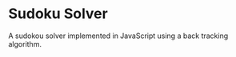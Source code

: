 Sudoku Solver
==================

A sudokou solver implemented in JavaScript using a back tracking algorithm.